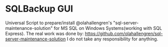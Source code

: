 # SQLBackup GUI
Universal Script to prepare/install @olahallengren's "sql-server-maintenance-solution" for MS SQL on Windows Systems(working with SQL Express). The real work was done by: https://github.com/olahallengren/sql-server-maintenance-solution 
I do not take any responsibility for anything.
